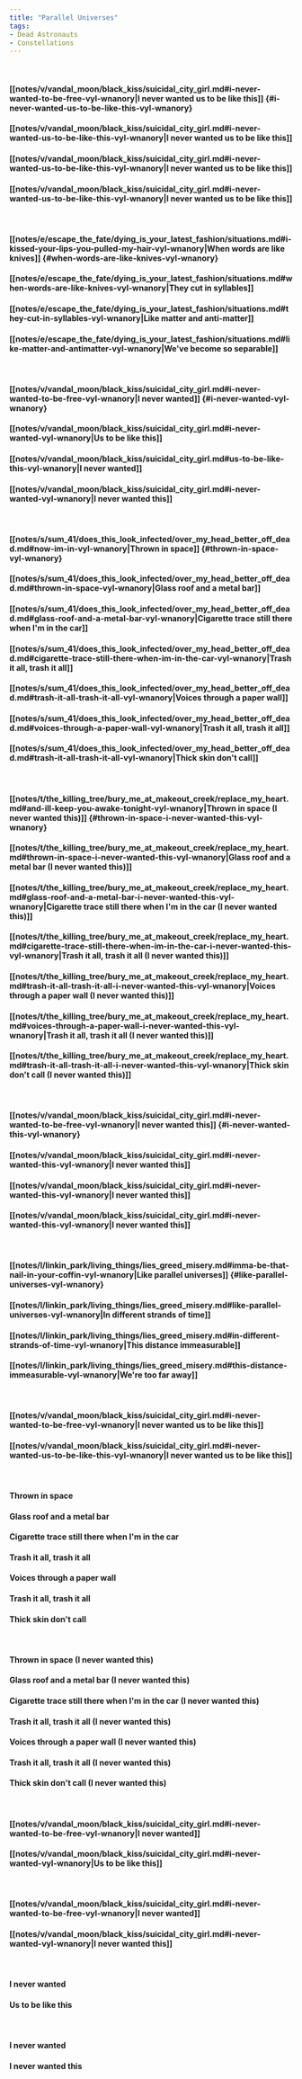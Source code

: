 ```yaml
---
title: "Parallel Universes"
tags:
- Dead Astronauts
- Constellations
---
```

&nbsp;
#### [[notes/v/vandal_moon/black_kiss/suicidal_city_girl.md#i-never-wanted-to-be-free-vyl-wnanory|I never wanted us to be like this]] {#i-never-wanted-us-to-be-like-this-vyl-wnanory}
#### [[notes/v/vandal_moon/black_kiss/suicidal_city_girl.md#i-never-wanted-us-to-be-like-this-vyl-wnanory|I never wanted us to be like this]]
#### [[notes/v/vandal_moon/black_kiss/suicidal_city_girl.md#i-never-wanted-us-to-be-like-this-vyl-wnanory|I never wanted us to be like this]]
#### [[notes/v/vandal_moon/black_kiss/suicidal_city_girl.md#i-never-wanted-us-to-be-like-this-vyl-wnanory|I never wanted us to be like this]]
&nbsp;
#### [[notes/e/escape_the_fate/dying_is_your_latest_fashion/situations.md#i-kissed-your-lips-you-pulled-my-hair-vyl-wnanory|When words are like knives]] {#when-words-are-like-knives-vyl-wnanory}
#### [[notes/e/escape_the_fate/dying_is_your_latest_fashion/situations.md#when-words-are-like-knives-vyl-wnanory|They cut in syllables]]
#### [[notes/e/escape_the_fate/dying_is_your_latest_fashion/situations.md#they-cut-in-syllables-vyl-wnanory|Like matter and anti-matter]]
#### [[notes/e/escape_the_fate/dying_is_your_latest_fashion/situations.md#like-matter-and-antimatter-vyl-wnanory|We've become so separable]]
&nbsp;
#### [[notes/v/vandal_moon/black_kiss/suicidal_city_girl.md#i-never-wanted-to-be-free-vyl-wnanory|I never wanted]] {#i-never-wanted-vyl-wnanory}
#### [[notes/v/vandal_moon/black_kiss/suicidal_city_girl.md#i-never-wanted-vyl-wnanory|Us to be like this]]
#### [[notes/v/vandal_moon/black_kiss/suicidal_city_girl.md#us-to-be-like-this-vyl-wnanory|I never wanted]]
#### [[notes/v/vandal_moon/black_kiss/suicidal_city_girl.md#i-never-wanted-vyl-wnanory|I never wanted this]]
&nbsp;
#### [[notes/s/sum_41/does_this_look_infected/over_my_head_better_off_dead.md#now-im-in-vyl-wnanory|Thrown in space]] {#thrown-in-space-vyl-wnanory}
#### [[notes/s/sum_41/does_this_look_infected/over_my_head_better_off_dead.md#thrown-in-space-vyl-wnanory|Glass roof and a metal bar]]
#### [[notes/s/sum_41/does_this_look_infected/over_my_head_better_off_dead.md#glass-roof-and-a-metal-bar-vyl-wnanory|Cigarette trace still there when I'm in the car]]
#### [[notes/s/sum_41/does_this_look_infected/over_my_head_better_off_dead.md#cigarette-trace-still-there-when-im-in-the-car-vyl-wnanory|Trash it all, trash it all]]
#### [[notes/s/sum_41/does_this_look_infected/over_my_head_better_off_dead.md#trash-it-all-trash-it-all-vyl-wnanory|Voices through a paper wall]]
#### [[notes/s/sum_41/does_this_look_infected/over_my_head_better_off_dead.md#voices-through-a-paper-wall-vyl-wnanory|Trash it all, trash it all]]
#### [[notes/s/sum_41/does_this_look_infected/over_my_head_better_off_dead.md#trash-it-all-trash-it-all-vyl-wnanory|Thick skin don't call]]
&nbsp;
#### [[notes/t/the_killing_tree/bury_me_at_makeout_creek/replace_my_heart.md#and-ill-keep-you-awake-tonight-vyl-wnanory|Thrown in space (I never wanted this)]] {#thrown-in-space-i-never-wanted-this-vyl-wnanory}
#### [[notes/t/the_killing_tree/bury_me_at_makeout_creek/replace_my_heart.md#thrown-in-space-i-never-wanted-this-vyl-wnanory|Glass roof and a metal bar (I never wanted this)]]
#### [[notes/t/the_killing_tree/bury_me_at_makeout_creek/replace_my_heart.md#glass-roof-and-a-metal-bar-i-never-wanted-this-vyl-wnanory|Cigarette trace still there when I'm in the car (I never wanted this)]]
#### [[notes/t/the_killing_tree/bury_me_at_makeout_creek/replace_my_heart.md#cigarette-trace-still-there-when-im-in-the-car-i-never-wanted-this-vyl-wnanory|Trash it all, trash it all (I never wanted this)]]
#### [[notes/t/the_killing_tree/bury_me_at_makeout_creek/replace_my_heart.md#trash-it-all-trash-it-all-i-never-wanted-this-vyl-wnanory|Voices through a paper wall (I never wanted this)]]
#### [[notes/t/the_killing_tree/bury_me_at_makeout_creek/replace_my_heart.md#voices-through-a-paper-wall-i-never-wanted-this-vyl-wnanory|Trash it all, trash it all (I never wanted this)]]
#### [[notes/t/the_killing_tree/bury_me_at_makeout_creek/replace_my_heart.md#trash-it-all-trash-it-all-i-never-wanted-this-vyl-wnanory|Thick skin don't call (I never wanted this)]]
&nbsp;
#### [[notes/v/vandal_moon/black_kiss/suicidal_city_girl.md#i-never-wanted-to-be-free-vyl-wnanory|I never wanted this]] {#i-never-wanted-this-vyl-wnanory}
#### [[notes/v/vandal_moon/black_kiss/suicidal_city_girl.md#i-never-wanted-this-vyl-wnanory|I never wanted this]]
#### [[notes/v/vandal_moon/black_kiss/suicidal_city_girl.md#i-never-wanted-this-vyl-wnanory|I never wanted this]]
#### [[notes/v/vandal_moon/black_kiss/suicidal_city_girl.md#i-never-wanted-this-vyl-wnanory|I never wanted this]]
&nbsp;
#### [[notes/l/linkin_park/living_things/lies_greed_misery.md#imma-be-that-nail-in-your-coffin-vyl-wnanory|Like parallel universes]] {#like-parallel-universes-vyl-wnanory}
#### [[notes/l/linkin_park/living_things/lies_greed_misery.md#like-parallel-universes-vyl-wnanory|In different strands of time]]
#### [[notes/l/linkin_park/living_things/lies_greed_misery.md#in-different-strands-of-time-vyl-wnanory|This distance immeasurable]]
#### [[notes/l/linkin_park/living_things/lies_greed_misery.md#this-distance-immeasurable-vyl-wnanory|We're too far away]]
&nbsp;
#### [[notes/v/vandal_moon/black_kiss/suicidal_city_girl.md#i-never-wanted-to-be-free-vyl-wnanory|I never wanted us to be like this]]
#### [[notes/v/vandal_moon/black_kiss/suicidal_city_girl.md#i-never-wanted-us-to-be-like-this-vyl-wnanory|I never wanted us to be like this]]
&nbsp;
#### Thrown in space
#### Glass roof and a metal bar
#### Cigarette trace still there when I'm in the car
#### Trash it all, trash it all
#### Voices through a paper wall
#### Trash it all, trash it all
#### Thick skin don't call
&nbsp;
#### Thrown in space (I never wanted this)
#### Glass roof and a metal bar (I never wanted this)
#### Cigarette trace still there when I'm in the car (I never wanted this)
#### Trash it all, trash it all (I never wanted this)
#### Voices through a paper wall (I never wanted this)
#### Trash it all, trash it all (I never wanted this)
#### Thick skin don't call (I never wanted this)
&nbsp;
#### [[notes/v/vandal_moon/black_kiss/suicidal_city_girl.md#i-never-wanted-to-be-free-vyl-wnanory|I never wanted]]
#### [[notes/v/vandal_moon/black_kiss/suicidal_city_girl.md#i-never-wanted-vyl-wnanory|Us to be like this]]
&nbsp;
#### [[notes/v/vandal_moon/black_kiss/suicidal_city_girl.md#i-never-wanted-to-be-free-vyl-wnanory|I never wanted]]
#### [[notes/v/vandal_moon/black_kiss/suicidal_city_girl.md#i-never-wanted-vyl-wnanory|I never wanted this]]
&nbsp;
#### I never wanted
#### Us to be like this
&nbsp;
#### I never wanted
#### I never wanted this
